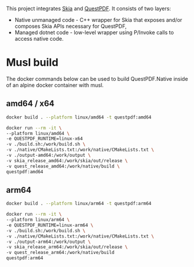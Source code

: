 This project integrates [Skia](https://skia.org) and [QuestPDF](https://www.questpdf.com). It consists of two layers:
- Native unmanaged code - C++ wrapper for Skia that exposes and/or composes Skia APIs necessary for QuestPDF,
- Managed dotnet code - low-level wrapper using P/Invoke calls to access native code.

# Musl build
The docker commands below can be used to build QuestPDF.Native inside of an alpine docker container with musl.

## amd64 / x64
```zsh
docker build . --platform linux/amd64 -t questpdf:amd64
```

```zsh
docker run --rm -it \
--platform linux/amd64 \
-e QUESTPDF_RUNTIME=linux-x64
-v ./build.sh:/work/build.sh \
-v ./native/CMakeLists.txt:/work/native/CMakeLists.txt \
-v ./output-amd64:/work/output \
-v skia_release_amd64:/work/skia/out/release \
-v quest_release_amd64:/work/native/build \
questpdf:amd64
```

## arm64
```zsh
docker build . --platform linux/arm64 -t questpdf:arm64
```

```zsh
docker run --rm -it \
--platform linux/arm64 \
-e QUESTPDF_RUNTIME=linux-arm64 \
-v ./build.sh:/work/build.sh \
-v ./native/CMakeLists.txt:/work/native/CMakeLists.txt \
-v ./output-arm64:/work/output \
-v skia_release_arm64:/work/skia/out/release \
-v quest_release_arm64:/work/native/build  
questpdf:arm64
```